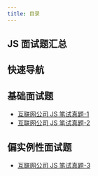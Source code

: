 ```yaml
---
title: 目录
---
```


## JS 面试题汇总

## 快速导航

<TOC />

## 基础面试题

- [互联网公司 JS 笔试真题-1](./company-face-1)
- [互联网公司 JS 笔试真题-2](./company-face-2)

## 偏实例性面试题

- [互联网公司 JS 笔试真题-3](./company-face-3)

<footer-FooterLink :isShareLink="true" :isDaShang="true" />
